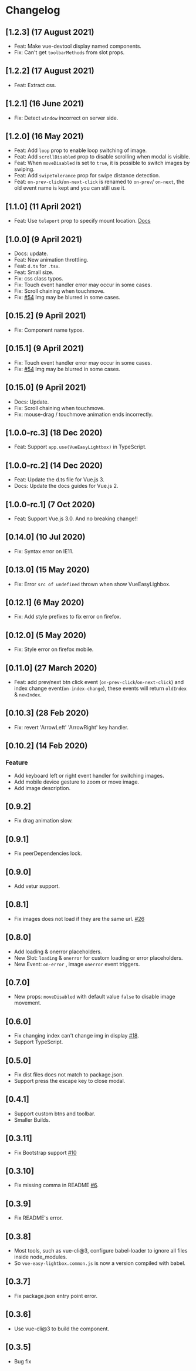 # Changelog

## [1.2.3] (17 August 2021)

- Feat: Make vue-devtool display named components.
- Fix: Can't get `toolbarMethods` from slot props.

## [1.2.2] (17 August 2021)

- Feat: Extract css.

## [1.2.1] (16 June 2021)

- Fix: Detect `window` incorrect on server side.

## [1.2.0] (16 May 2021)

- Feat: Add `loop` prop to enable loop switching of image.
- Feat: Add `scrollDisabled` prop to disable scrolling when modal is visible.
- Feat: When `moveDisabled` is set to `true`, it is possible to switch images by swiping.
- Feat: Add `swipeTolerance` prop for swipe distance detection.
- Feat: `on-prev-click`/`on-next-click` is renamed to `on-prev`/ `on-next`, the old event name is kept and you can still use it.


## [1.1.0] (11 April 2021)

- Feat: Use `teleport` prop to specify mount location. [Docs](https://v3.vuejs.org/guide/teleport.html#using-with-vue-components)

## [1.0.0] (9 April 2021)

- Docs: update.
- Feat: New animation throttling.
- Feat: `d.ts` for `.tsx`.
- Feat: Small size.
- Fix: css class typos.
- Fix: Touch event handler error may occur in some cases.
- Fix: Scroll chaining when touchmove.
- Fix: [#54](https://github.com/XiongAmao/vue-easy-lightbox/issues/54) Img may be blurred in some cases.

## [0.15.2] (9 April 2021)

- Fix: Component name typos.

## [0.15.1] (9 April 2021)

- Fix: Touch event handler error may occur in some cases.
- Fix: [#54](https://github.com/XiongAmao/vue-easy-lightbox/issues/54) Img may be blurred in some cases.

## [0.15.0] (9 April 2021)

- Docs: Update.
- Fix: Scroll chaining when touchmove.
- Fix: mouse-drag / touchmove animation ends incorrectly.

## [1.0.0-rc.3] (18 Dec 2020)

- Feat: Support `app.use(VueEasyLightbox)` in TypeScript.

## [1.0.0-rc.2] (14 Dec 2020)

- Feat: Update the d.ts file for Vue.js 3.
- Docs: Update the docs guides for Vue.js 2.

## [1.0.0-rc.1] (7 Oct 2020)

- Feat: Support Vue.js 3.0. And no breaking change!!

## [0.14.0] (10 Jul 2020)

- Fix: Syntax error on IE11.

## [0.13.0] (15 May 2020)

- Fix: Error `src of undefined` thrown when show VueEasyLighbox.

## [0.12.1] (6 May 2020)

- Fix: Add style prefixes to fix error on firefox.

## [0.12.0] (5 May 2020)

- Fix: Style error on firefox mobile.

## [0.11.0] (27 March 2020)

- Feat: add prev/next btn click event (`on-prev-click`/`on-next-click`) and index change event(`on-index-change`), these events will return `oldIndex` & `newIndex`.

## [0.10.3] (28 Feb 2020)

- Fix: revert 'ArrowLeft' 'ArrowRight' key handler.

## [0.10.2] (14 Feb 2020)

### Feature
- Add keyboard left or right event handler for switching images.
- Add mobile device gesture to zoom or move image.
- Add image description.

## [0.9.2]

- Fix drag animation slow.

## [0.9.1]

- Fix peerDependencies lock.

## [0.9.0]
- Add vetur support.

## [0.8.1]
- Fix images does not load if they are the same url. [#26](https://github.com/XiongAmao/vue-easy-lightbox/issues/26)

## [0.8.0]

- Add loading & onerror placeholders.
- New Slot: `loading` & `onerror` for custom loading or error placeholders.
- New Event: `on-error` , image `onerror` event triggers.

## [0.7.0]

- New props: `moveDisabled` with default value `false` to disable image movement.

## [0.6.0]

- Fix changing index can't change img in display [#18](https://github.com/XiongAmao/vue-easy-lightbox/issues/18).
- Support TypeScript.

## [0.5.0]

- Fix dist files does not match to package.json.
- Support press the escape key to close modal.

## [0.4.1]

- Support custom btns and toolbar.
- Smaller Builds.

## [0.3.11]

- Fix Bootstrap support [#10](https://github.com/XiongAmao/vue-easy-lightbox/issues/10)

## [0.3.10]

- Fix missing comma in README [#6](https://github.com/XiongAmao/vue-easy-lightbox/issues/6).

## [0.3.9]

- Fix README's error.

## [0.3.8]

- Most tools, such as vue-cli@3, configure babel-loader to ignore all files inside node_modules.
- So `vue-easy-lightbox.common.js` is now a version compiled with babel.

## [0.3.7]

- Fix package.json entry point error.

## [0.3.6]

- Use vue-cli@3 to build the component.

## [0.3.5]

- Bug fix
